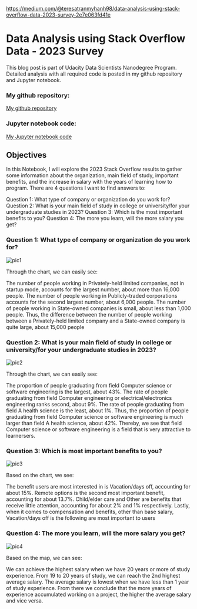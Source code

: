 https://medium.com/@teresatranmyhanh98/data-analysis-using-stack-overflow-data-2023-survey-2e7e063fd41e

# Data Analysis using Stack Overflow Data - 2023 Survey

This blog post is part of Udacity Data Scientists Nanodegree Program. Detailed analysis with all required code is posted in my github repository and Jupyter notebook.

### My github repository: 
[My github repository](https://github.com/CaroHanh/Stack-Overflow-Developer-Survey)

### Jupyter notebook code:
[My Jupyter notebook code](https://github.com/CaroHanh/Stack-Overflow-Developer-Survey/blob/main/The%20Stack%20Overflow%20Survey%20-%202023.ipynb)


## Objectives
In this Notebook, I will explore the 2023 Stack Overflow results to gather some information about the organization, main field of study, important benefits, and the increase in salary with the years of learning how to program. There are 4 questions I want to find answers to:

Question 1: What type of company or organization do you work for?
Question 2: What is your main field of study in college or university/for your undergraduate studies in 2023?
Question 3: Which is the most important benefits to you?
Question 4: The more you learn, will the more salary you get?

### Question 1: What type of company or organization do you work for?

![pic1](https://s3.ap-southeast-1.amazonaws.com/techover.storage/wp-content/uploads/2024/06/08213208/Pic1.png)

Through the chart, we can easily see:

The number of people working in Privately-held limited companies, not in startup mode, accounts for the largest number, about more than 16,000 people.
The number of people working in Publicly-traded corporations accounts for the second largest number, about 6,000 people.
The number of people working in State-owned companies is small, about less than 1,000 people. Thus, the difference between the number of people working between a Privately-held limited company and a State-owned company is quite large, about 15,000 people

### Question 2: What is your main field of study in college or university/for your undergraduate studies in 2023?

![pic2](https://s3.ap-southeast-1.amazonaws.com/techover.storage/wp-content/uploads/2024/06/08213220/Pic2.png)



Through the chart, we can easily see:

The proportion of people graduating from field Computer science or software engineering is the largest, about 43%.
The rate of people graduating from field Computer engineering or electrical/electronics engineering ranks second, about 9%.
The rate of people graduating from field A health science is the least, about 1%. Thus, the proportion of people graduating from field Computer science or software engineering is much larger than field A health science, about 42%. Thereby, we see that field Computer science or software engineering is a field that is very attractive to learnersers.

### Question 3: Which is most important benefits to you?

![pic3](https://s3.ap-southeast-1.amazonaws.com/techover.storage/wp-content/uploads/2024/06/08213234/Pic3.png)

Based on the chart, we see:

The benefit users are most interested in is Vacation/days off, accounting for about 15%.
Remote options is the second most important benefit, accounting for about 13.7%.
Child/elder care and Other are benefits that receive little attention, accounting for about 2% and 1% respectively. Lastly, when it comes to compensation and benefits, other than base salary, Vacation/days off is the following are most important to users

### Question 4: The more you learn, will the more salary you get?

![pic4](https://s3.ap-southeast-1.amazonaws.com/techover.storage/wp-content/uploads/2024/06/08213238/Pic4.png)

Based on the map, we can see:

We can achieve the highest salary when we have 20 years or more of study experience.
From 19 to 20 years of study, we can reach the 2nd highest average salary.
The average salary is lowest when we have less than 1 year of study experience. From there we conclude that the more years of experience accumulated working on a project, the higher the average salary and vice versa.
